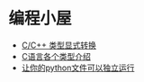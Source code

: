 # 编程小屋

- [C/C++ 类型显式转换](./c_cpp_casting.md)
- [C语言各个类型介绍](./c_cpp_types.md)
- [让你的python文件可以独立运行](./pyinstaller.md)